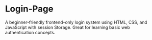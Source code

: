 # Login-Page
A beginner-friendly frontend-only login system using HTML, CSS, and JavaScript with session Storage. Great for learning basic web authentication concepts.
